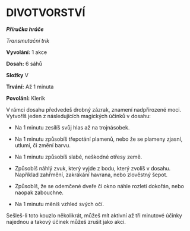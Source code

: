 # DIVOTVORSTVÍ

***Příručka hráče***

*Transmutační trik*

**Vyvolání:** 1 akce

**Dosah:** 6 sáhů

**Složky** V

**Trvání:** Až 1 minuta

**Povolání:** Klerik

V rámci dosahu předvedeš drobný zázrak, znamení nadpřirozené moci. Vytvoříš jeden z následujících magických účinků v dosahu:

 * Na 1 minutu zesílíš svůj hlas až na trojnásobek.

 * Na 1 minutu způsobíš třepotání plamenů, nebo že se plameny zjasní, utlumí, či změní barvu.

 * Na 1 minutu způsobíš slabé, neškodné otřesy země.

 * Způsobíš náhlý zvuk, který vyjde z bodu, který zvolíš v dosahu. Například zahřmění, zakrákání havrana, nebo zlověstný šepot.

 * Způsobíš, že se odemčené dveře či okno náhle rozletí dokořán, nebo naopak zabouchne.

 * Na 1 minutu měníš vzhled svých očí.

Sešleš-li toto kouzlo několikrát, můžeš mít aktivní až tři minutové účinky najednou a takový účinek můžeš zrušit jako akci.